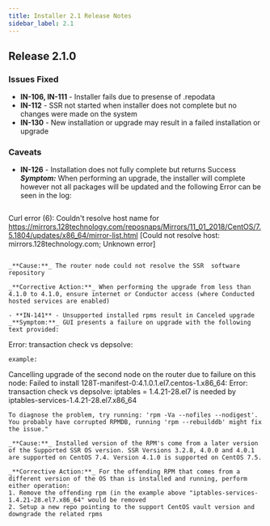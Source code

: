 ```yaml
---
title: Installer 2.1 Release Notes
sidebar_label: 2.1
---
```

## Release 2.1.0

### Issues Fixed

- **IN-106, IN-111** - Installer fails due to presense of .repodata 
- **IN-112** - SSR  not started when installer does not complete but no changes were made on the system
- **IN-130** - New installation or upgrade may result in a failed installation or upgrade 

### Caveats
- **IN-126** - Installation does not fully complete but returns Success
  _**Symptom:**_ When performing an upgrade, the installer will complete however not all packages will be updated and the following Error can be seen in the log:
  ```
Curl error (6): Couldn't resolve host name for https://mirrors.128technology.com/reposnaps/Mirrors/11_01_2018/CentOS/7.5.1804/updates/x86_64/mirror-list.html
[Could not resolve host: mirrors.128technology.com; Unknown error]
  ```

  _**Cause:**_ The router node could not resolve the SSR  software repository

  _**Corrective Action:**_ When performing the upgrade from less than 4.1.0 to 4.1.0, ensure internet or Conductor access (where Conducted hosted services are enabled)

- **IN-141** - Unsupported installed rpms result in Canceled upgrade
  _**Symptom:**_ GUI presents a failure on upgrade with the following text provided:
  ```
Error: transaction check vs depsolve:
  ```
  example:
  ```
Cancelling upgrade of the second node on the router due to failure on this node: Failed to install 128T-manifest-0:4.1.0.1.el7.centos-1.x86_64:
        Error: transaction check vs depsolve:
        iptables = 1.4.21-28.el7 is needed by iptables-services-1.4.21-28.el7.x86_64
  ```
  To diagnose the problem, try running: 'rpm -Va --nofiles --nodigest'.
  You probably have corrupted RPMDB, running 'rpm --rebuilddb' might fix the issue."

  _**Cause:**_ Installed version of the RPM's come from a later version of the Supported SSR OS version. SSR Versions 3.2.8, 4.0.0 and 4.0.1 are supported on CentOS 7.4. Version 4.1.0 is supported on CentOS 7.5.
     
  _**Corrective Action:**_ For the offending RPM that comes from a different version of the OS than is installed and running, perform either operation:
  1. Remove the offending rpm (in the example above "iptables-services-1.4.21-28.el7.x86_64" would be removed
  2. Setup a new repo pointing to the support CentOS vault version and downgrade the related rpms
         
